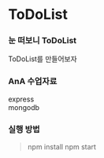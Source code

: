 # ToDoList
### 눈 떠보니 ToDoList
ToDoList를 만들어보자
### AnA 수업자료
express  
mongodb

### 실행 방법
> npm install
> npm start

